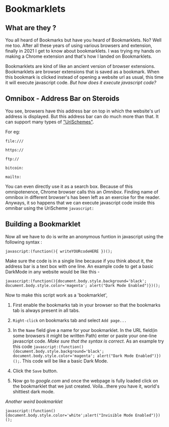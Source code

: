 # Bookmarklets

## What are they ?
You all heard of Bookmarks but have you heard of Bookmarklets. No? Well me too. After all these years of using various browsers and extension, finally in 2021 I get to know about bookmarklets. I was trying my hands on making a Chrome extension and that's how I landed on Bookmarklets.


Bookmarklets are kind of like an ancient version of browser extensions. Bookmarklets are browser extensions that is saved as a bookmark. When this bookmark is clicked instead of opening a website url as usual, this time it will execute javascript code. *But how does it execute javascript code?*


## Omnibox - Address Bar on Steroids
You see, browsers have this address bar on top in which the website's url address is displayed. But this address bar can do much more than that. It can support many types of ["UriSchemes"](https://www.iana.org/assignments/uri-schemes/uri-schemes.xhtml).

For eg:
```
file:///

https://

ftp://

bitcoin:

mailto:
```

You can even directly use it as a search box. Because of this omnipotenence, Chrome browser calls this an *Omnibox*. Finding name of omnibox in different browser's has been left as an exercise for the reader. Anyways, it so happens that we can execute javascript code inside this omnibar using the UriScheme `javascript:`

## Building a Bookmarklet
Now all we have to do is write an anonymous funtion in javascript using the following syntax :


`javascript:(function(){ writeYOURcodeHERE })();`


Make sure the code is in a single line because if you think about it, the address bar is a text box with one line. An example code to get a basic DarkMode in any website would be like this - 


`javascript:(function(){document.body.style.background='black'; document.body.style.color='magenta'; alert("Dark Mode Enabled")})();`


Now to make this script work as a 'bookmarklet',


1. First enable the bookmarks tab in your browser so that the bookmarks tab is always present in all tabs.


2. `Right-click` on bookmarks tab and select `Add page...`


3. In the `Name` field give a name for your bookmarklet. In the URL field(in some browsers it might be written Path) enter or paste your one-line javascript code. *Make sure that the syntax is correct*. As an example try this code `javascript:(function(){document.body.style.background='black'; document.body.style.color='magenta'; alert("Dark Mode Enabled")})();`. This code will be like a basic Dark Mode.


4. Click the `Save` button.


5. Now go to *google.com* and once the webpage is fully loaded click on the bookmarklet that we just created. Voila...there you have it, world's shittiest dark mode.


*Another weird bookmarklet*


`javascript:(function(){document.body.style.color='white';alert("Invisible Mode Enabled")})();`
